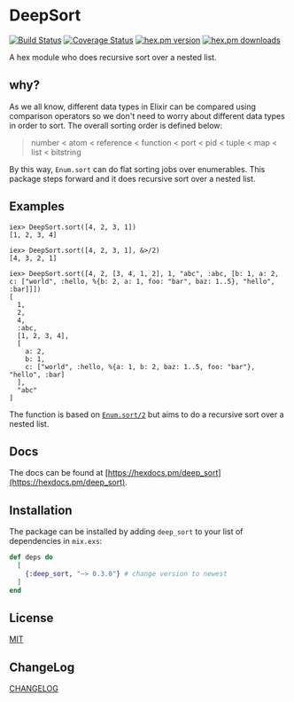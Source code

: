 # DeepSort

[![Build Status](https://travis-ci.org/Maples7/ex_deep_sort.svg?branch=master)](https://travis-ci.org/Maples7/ex_deep_sort)
[![Coverage Status](https://coveralls.io/repos/github/Maples7/ex_deep_sort/badge.svg?branch=master)](https://coveralls.io/github/Maples7/ex_deep_sort?branch=master)
[![hex.pm version](https://img.shields.io/hexpm/v/deep_sort.svg)](https://hex.pm/packages/deep_sort)
[![hex.pm downloads](https://img.shields.io/hexpm/dt/deep_sort.svg)](https://hex.pm/packages/deep_sort)

A hex module who does recursive sort over a nested list.

## why?

As we all know, different data types in Elixir can be compared using comparison operators so we don't need to worry about different data types in order to sort. The overall sorting order is defined below:

> number < atom < reference < function < port < pid < tuple < map < list < bitstring

By this way, `Enum.sort` can do flat sorting jobs over enumerables. This package steps forward and it does recursive sort over a nested list.

## Examples

```shell
iex> DeepSort.sort([4, 2, 3, 1])
[1, 2, 3, 4]

iex> DeepSort.sort([4, 2, 3, 1], &>/2)
[4, 3, 2, 1]

iex> DeepSort.sort([4, 2, [3, 4, 1, 2], 1, "abc", :abc, [b: 1, a: 2, c: ["world", :hello, %{b: 2, a: 1, foo: "bar", baz: 1..5}, "hello", :bar]]])
[
  1,
  2,
  4,
  :abc,
  [1, 2, 3, 4],
  [
    a: 2,
    b: 1,
    c: ["world", :hello, %{a: 1, b: 2, baz: 1..5, foo: "bar"}, "hello", :bar]
  ],
  "abc"
]
```

The function is based on [`Enum.sort/2`](https://hexdocs.pm/elixir/Enum.html#sort/2) but aims to do a recursive sort over a nested list.

## Docs

The docs can be found at [https://hexdocs.pm/deep_sort](https://hexdocs.pm/deep_sort).

## Installation

The package can be installed
by adding `deep_sort` to your list of dependencies in `mix.exs`:

```elixir
def deps do
  [
    {:deep_sort, "~> 0.3.0"} # change version to newest
  ]
end
```

## License

[MIT](https://github.com/Maples7/ex_deep_sort/blob/master/LICENSE)

## ChangeLog

[CHANGELOG](https://github.com/Maples7/ex_deep_sort/blob/master/CHANGELOG.md)
